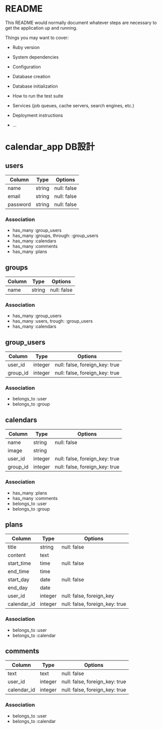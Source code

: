 # README

This README would normally document whatever steps are necessary to get the
application up and running.

Things you may want to cover:

* Ruby version

* System dependencies

* Configuration

* Database creation

* Database initialization

* How to run the test suite

* Services (job queues, cache servers, search engines, etc.)

* Deployment instructions

* ...

# calendar_app DB設計

## users
|Column|Type|Options|
|------|----|-------|
|name|string|null: false|
|email|string|null: false|
|password|string|null: false|
### Association
- has_many :group_users
- has_many :groups, through: :group_users
- has_many :calendars
- has_many :comments
- has_many :plans

## groups
|Column|Type|Options|
|------|----|-------|
|name|string|null: false|
### Association
- has_many :group_users
- has_many :users, trough: :group_users
- has_many :calendars

## group_users
|Column|Type|Options|
|------|----|-------|
|user_id|integer|null: false, foreign_key: true|
|group_id|integer|null: false, foreign_key: true|
### Association
- belongs_to :user
- belongs_to :group

## calendars
|Column|Type|Options|
|------|----|-------|
|name|string|null: false|
|image|string|
|user_id|integer|null: false, foreign_key: true|
|group_id|integer|null: false, foreign_key: true|
### Association
- has_many :plans
- has_many :comments
- belongs_to :user
- belongs_to :group

## plans
|Column|Type|Options|
|------|----|-------|
|title|string|null: false|
|content|text|
|start_time|time|null: false|
|end_time|time|
|start_day|date|null: false|
|end_day|date|
|user_id|integer|null: false, foreign_key|
|calendar_id|integer|null: false, foreign_key: true|
### Association
- belongs_to :user
- belongs_to :calendar

## comments
|Column|Type|Options|
|------|----|-------|
|text|text|null: false|
|user_id|integer|null: false, foreign_key: true|
|calendar_id|integer|null: false, foreign_key: true|
### Association
- belongs_to :user
- belongs_to :calendar